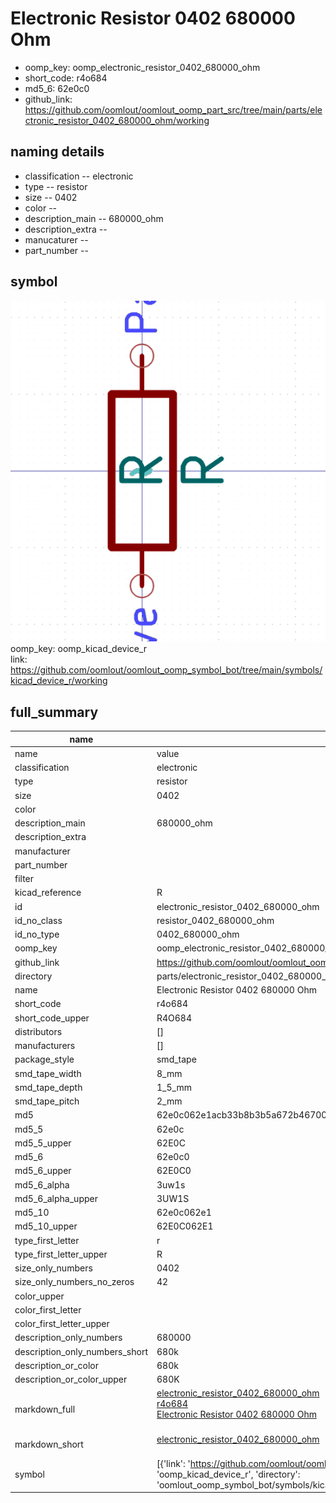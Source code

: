 # Electronic Resistor 0402 680000 Ohm

  
* oomp_key: oomp_electronic_resistor_0402_680000_ohm 
* short_code: r4o684
* md5_6: 62e0c0  
* github_link: https://github.com/oomlout/oomlout_oomp_part_src/tree/main/parts/electronic_resistor_0402_680000_ohm/working  
## naming details
* classification -- electronic
* type -- resistor
* size -- 0402
* color -- 
* description_main -- 680000_ohm
* description_extra -- 
* manucaturer -- 
* part_number -- 



## symbol

![](symbol/0/working/working_600.png)  
oomp_key: oomp_kicad_device_r  
link: https://github.com/oomlout/oomlout_oomp_symbol_bot/tree/main/symbols/kicad_device_r/working  


## full_summary
| name | value | 
| --- | --- | 
| name | value | 
| classification | electronic | 
| type | resistor | 
| size | 0402 | 
| color |  | 
| description_main | 680000_ohm | 
| description_extra |  | 
| manufacturer |  | 
| part_number |  | 
| filter |  | 
| kicad_reference | R | 
| id | electronic_resistor_0402_680000_ohm | 
| id_no_class | resistor_0402_680000_ohm | 
| id_no_type | 0402_680000_ohm | 
| oomp_key | oomp_electronic_resistor_0402_680000_ohm | 
| github_link | https://github.com/oomlout/oomlout_oomp_part_src/tree/main/parts/electronic_resistor_0402_680000_ohm/working | 
| directory | parts/electronic_resistor_0402_680000_ohm | 
| name | Electronic Resistor 0402 680000 Ohm | 
| short_code | r4o684 | 
| short_code_upper | R4O684 | 
| distributors | [] | 
| manufacturers | [] | 
| package_style | smd_tape | 
| smd_tape_width | 8_mm | 
| smd_tape_depth | 1_5_mm | 
| smd_tape_pitch | 2_mm | 
| md5 | 62e0c062e1acb33b8b3b5a672b46700d | 
| md5_5 | 62e0c | 
| md5_5_upper | 62E0C | 
| md5_6 | 62e0c0 | 
| md5_6_upper | 62E0C0 | 
| md5_6_alpha | 3uw1s | 
| md5_6_alpha_upper | 3UW1S | 
| md5_10 | 62e0c062e1 | 
| md5_10_upper | 62E0C062E1 | 
| type_first_letter | r | 
| type_first_letter_upper | R | 
| size_only_numbers | 0402 | 
| size_only_numbers_no_zeros | 42 | 
| color_upper |  | 
| color_first_letter |  | 
| color_first_letter_upper |  | 
| description_only_numbers | 680000 | 
| description_only_numbers_short | 680k | 
| description_or_color | 680k | 
| description_or_color_upper | 680K | 
| markdown_full | [electronic_resistor_0402_680000_ohm](https://github.com/oomlout/oomlout_oomp_part_src/tree/main/parts/electronic_resistor_0402_680000_ohm/working)<br>[r4o684](https://github.com/oomlout/oomlout_oomp_part_src/tree/main/parts/electronic_resistor_0402_680000_ohm/working)<br>[Electronic Resistor 0402 680000 Ohm](https://github.com/oomlout/oomlout_oomp_part_src/tree/main/parts/electronic_resistor_0402_680000_ohm/working)<br><br> | 
| markdown_short | [electronic_resistor_0402_680000_ohm](https://github.com/oomlout/oomlout_oomp_part_src/tree/main/parts/electronic_resistor_0402_680000_ohm/working)<br><br> | 
| symbol | [{'link': 'https://github.com/oomlout/oomlout_oomp_symbol_bot/tree/main/symbols/kicad_device_r', 'oomp_key': 'oomp_kicad_device_r', 'directory': 'oomlout_oomp_symbol_bot/symbols/kicad_device_r//working/working.kicad_sym'}] | 

